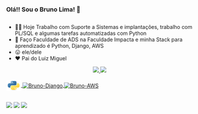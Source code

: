 ### Olá!! Sou o Bruno Lima! 👋
##

- 👨‍💻 Hoje Trabalho com Suporte a Sistemas e implantações, trabalho com PL/SQL e algumas tarefas automatizadas com Python
- 📖 Faço Faculdade de ADS na Faculdade Impacta e minha Stack para aprendizado é Python, Django, AWS
- 😛 ele/dele
- ❤️ Pai do Luiz Miguel


<div align="center">
  <a href="https://github.com/brunolikma">
  <img height="180em" src="https://github-readme-stats.vercel.app/api?username=brunolikma&show_icons=true&theme=dark&include_all_commits=true&count_private=true"/>
  <img height="180em" src="https://github-readme-stats.vercel.app/api/top-langs/?username=brunolikma&layout=compact&langs_count=7&theme=dark"/>
</div>
  <div style="display: inline_block"><br>
  <img align="center" alt="Bruno-Python" height="30" width="40" src="https://raw.githubusercontent.com/devicons/devicon/master/icons/python/python-original.svg">
  <img align="center" alt="Bruno-Django" height="30" width="100" src="https://img.shields.io/badge/Django-092E20?style=for-the-badge&logo=django&logoColor=white">
  <img align="center" alt="Bruno-AWS" height="30" width="100" src="https://img.shields.io/badge/Amazon_AWS-232F3E?style=for-the-badge&logo=amazon-aws&logoColor=white">
</div>
  
  ##
  
<div>
  <a href="https://instagram.com/brunols94" target="_blank"><img src="https://img.shields.io/badge/-Instagram-%23E4405F?style=for-the-badge&logo=instagram&logoColor=white" target="_blank"></a>
  <a href = "mailto:brunosssss@gmail.com"><img src="https://img.shields.io/badge/-Gmail-%23333?style=for-the-badge&logo=gmail&logoColor=white" target="_blank"></a>
  <a href="https://www.linkedin.com/in/brunolimadevsp" target="_blank"><img src="https://img.shields.io/badge/-LinkedIn-%230077B5?style=for-the-badge&logo=linkedin&logoColor=white" target="_blank"></a> 
</div>
